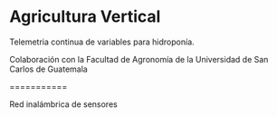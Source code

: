 # Agricultura Vertical
Telemetria continua de variables para hidroponía.

Colaboración con la Facultad de Agronomía de la Universidad de San Carlos de Guatemala

===========

Red inalámbrica de sensores
